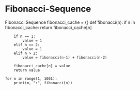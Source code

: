 # Fibonacci-Sequence
Fibonacci Sequence 
fibonacci_cache = {}
    def fibonacci(n):
        if n in fibonacci_cache:
            return fibonacci_cache[n]

        if n == 1:
            value = 1
        elif n == 2:
            value = 1
        elif n > 2:
            value = fibonacci(n-1) + fibonacci(n-2)

        fibonacci_cache[n] = value
        return value

    for n in range(1, 1001):
        print(n, ":", fibonacci(n))
